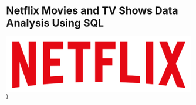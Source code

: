 # Netflix Movies and TV Shows Data Analysis Using SQL
![NetFLix Logo](https://github.com/AnniThing/SQL_Netflix_Project/blob/main/Logonetflix.png)}
